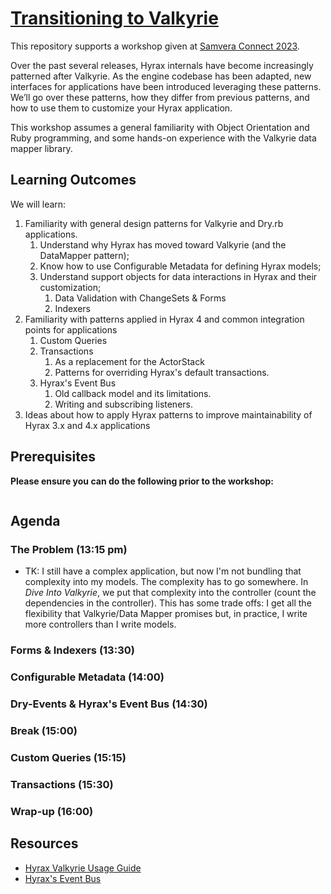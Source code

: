 # [Transitioning to Valkyrie](https://samveraconnect2023.sched.com/event/1OmBn)

This repository supports a workshop given at
[Samvera Connect 2023](https://samvera.atlassian.net/wiki/spaces/samvera/pages/2174877699/Samvera+Connect+2023).

Over the past several releases, Hyrax internals have become increasingly patterned after Valkyrie. As the engine codebase has been adapted, new interfaces for applications have been introduced leveraging these patterns. We’ll go over these patterns, how they differ from previous patterns, and how to use them to customize your Hyrax application.

This workshop assumes a general familiarity with Object Orientation and Ruby programming, and some hands-on experience with the Valkyrie data mapper library.

## Learning Outcomes

We will learn:

1. Familiarity with general design patterns for Valkyrie and Dry.rb applications.
   1. Understand why Hyrax has moved toward Valkyrie (and the DataMapper pattern);
   1. Know how to use Configurable Metadata for defining Hyrax models;
   1. Understand support objects for data interactions in Hyrax and their customization;
      1. Data Validation with ChangeSets & Forms
      1. Indexers
1. Familiarity with patterns applied in Hyrax 4 and common integration points for applications
   1. Custom Queries
   1. Transactions
      1. As a replacement for the ActorStack
      1. Patterns for overriding Hyrax's default transactions.
   1. Hyrax's Event Bus
      1. Old callback model and its limitations.
      1. Writing and subscribing listeners.
1. Ideas about how to apply Hyrax patterns to improve maintainability of Hyrax 3.x and 4.x applications

## Prerequisites

**Please ensure you can do the following prior to the workshop:**

```sh
```

## Agenda

### The Problem (13:15 pm)

 - TK: I still have a complex application, but now I'm not bundling that complexity into my models. The complexity has to go somewhere. In _Dive Into Valkyrie_, we put that complexity into the controller (count the dependencies in the controller). This has some trade offs: I get all the flexibility that Valkyrie/Data Mapper promises but, in practice, I write more controllers than I write models.

### Forms & Indexers (13:30)

### Configurable Metadata (14:00)

### Dry-Events & Hyrax's Event Bus (14:30)

### Break (15:00)

### Custom Queries (15:15)

### Transactions (15:30)

### Wrap-up (16:00)

## Resources

  * [Hyrax Valkyrie Usage Guide](https://github.com/samvera/hyrax/wiki/Hyrax-Valkyrie-Usage-Guide)
  * [Hyrax's Event Bus](https://github.com/samvera/hyrax/wiki/Hyrax's-Event-Bus-(Hyrax::Publisher))
